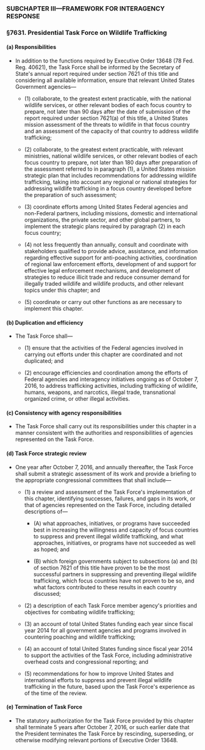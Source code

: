 ### SUBCHAPTER III—FRAMEWORK FOR INTERAGENCY RESPONSE

### §7631. Presidential Task Force on Wildlife Trafficking
#### (a) Responsibilities
* In addition to the functions required by Executive Order 13648 (78 Fed. Reg. 40621), the Task Force shall be informed by the Secretary of State's annual report required under section 7621 of this title and considering all available information, ensure that relevant United States Government agencies—

  * (1) collaborate, to the greatest extent practicable, with the national wildlife services, or other relevant bodies of each focus country to prepare, not later than 90 days after the date of submission of the report required under section 7621(a) of this title, a United States mission assessment of the threats to wildlife in that focus country and an assessment of the capacity of that country to address wildlife trafficking;

  * (2) collaborate, to the greatest extent practicable, with relevant ministries, national wildlife services, or other relevant bodies of each focus country to prepare, not later than 180 days after preparation of the assessment referred to in paragraph (1), a United States mission strategic plan that includes recommendations for addressing wildlife trafficking, taking into account any regional or national strategies for addressing wildlife trafficking in a focus country developed before the preparation of such assessment;

  * (3) coordinate efforts among United States Federal agencies and non-Federal partners, including missions, domestic and international organizations, the private sector, and other global partners, to implement the strategic plans required by paragraph (2) in each focus country;

  * (4) not less frequently than annually, consult and coordinate with stakeholders qualified to provide advice, assistance, and information regarding effective support for anti-poaching activities, coordination of regional law enforcement efforts, development of and support for effective legal enforcement mechanisms, and development of strategies to reduce illicit trade and reduce consumer demand for illegally traded wildlife and wildlife products, and other relevant topics under this chapter; and

  * (5) coordinate or carry out other functions as are necessary to implement this chapter.

#### (b) Duplication and efficiency
* The Task Force shall—

  * (1) ensure that the activities of the Federal agencies involved in carrying out efforts under this chapter are coordinated and not duplicated; and

  * (2) encourage efficiencies and coordination among the efforts of Federal agencies and interagency initiatives ongoing as of October 7, 2016, to address trafficking activities, including trafficking of wildlife, humans, weapons, and narcotics, illegal trade, transnational organized crime, or other illegal activities.

#### (c) Consistency with agency responsibilities
* The Task Force shall carry out its responsibilities under this chapter in a manner consistent with the authorities and responsibilities of agencies represented on the Task Force.

#### (d) Task Force strategic review
* One year after October 7, 2016, and annually thereafter, the Task Force shall submit a strategic assessment of its work and provide a briefing to the appropriate congressional committees that shall include—

  * (1) a review and assessment of the Task Force's implementation of this chapter, identifying successes, failures, and gaps in its work, or that of agencies represented on the Task Force, including detailed descriptions of—

    * (A) what approaches, initiatives, or programs have succeeded best in increasing the willingness and capacity of focus countries to suppress and prevent illegal wildlife trafficking, and what approaches, initiatives, or programs have not succeeded as well as hoped; and

    * (B) which foreign governments subject to subsections (a) and (b) of section 7621 of this title have proven to be the most successful partners in suppressing and preventing illegal wildlife trafficking, which focus countries have not proven to be so, and what factors contributed to these results in each country discussed;


  * (2) a description of each Task Force member agency's priorities and objectives for combating wildlife trafficking;

  * (3) an account of total United States funding each year since fiscal year 2014 for all government agencies and programs involved in countering poaching and wildlife trafficking;

  * (4) an account of total United States funding since fiscal year 2014 to support the activities of the Task Force, including administrative overhead costs and congressional reporting; and

  * (5) recommendations for how to improve United States and international efforts to suppress and prevent illegal wildlife trafficking in the future, based upon the Task Force's experience as of the time of the review.

#### (e) Termination of Task Force
* The statutory authorization for the Task Force provided by this chapter shall terminate 5 years after October 7, 2016, or such earlier date that the President terminates the Task Force by rescinding, superseding, or otherwise modifying relevant portions of Executive Order 13648.